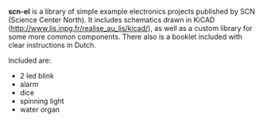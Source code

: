 **scn-el** is a library of simple example electronics projects published by SCN (Science Center North). It includes schematics drawn in KiCAD (<http://www.lis.inpg.fr/realise_au_lis/kicad/>), as well as a custom library for some more common components. There also is a booklet included with clear instructions in Dutch.

Included are:
* 2 led blink
* alarm
* dice
* spinning light
* water organ
